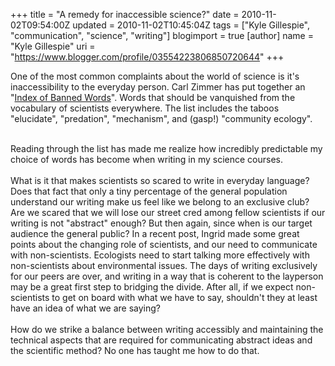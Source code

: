 +++
title = "A remedy for inaccessible science?"
date = 2010-11-02T09:54:00Z
updated = 2010-11-02T10:45:04Z
tags = ["Kyle Gillespie", "communication", "science", "writing"]
blogimport = true 
[author]
	name = "Kyle Gillespie"
	uri = "https://www.blogger.com/profile/03554223806850720644"
+++

One of the most common complaints about the world of science is it's inaccessibility to the everyday person. Carl Zimmer has put together an "<a href="http://blogs.discovermagazine.com/loom/2009/11/30/the-index-of-banned-words-the-continually-updated-edition/">Index of Banned Words</a>". Words that should be vanquished from the vocabulary of scientists everywhere. The list includes the taboos "elucidate", "predation", "mechanism", and (gasp!) "community ecology".<div><br /></div><div>Reading through the list has made me realize how incredibly predictable my choice of words has become when writing in my science courses.</div><div><br /></div><div>What is it that makes scientists so scared to write in everyday language? Does that fact that only a tiny percentage of the general population understand our writing make us feel like we belong to an exclusive club? Are we scared that we will lose our street cred among fellow scientists if our writing is not "abstract" enough? But then again, since when is our target audience the general public? In a recent post, Ingrid made some great points about the changing role of scientists, and our need to communicate with non-scientists. Ecologists need to start talking more effectively with non-scientists about environmental issues. The days of writing exclusively for our peers are over, and writing in a way that is coherent to the layperson may be a great first step to bridging the divide. After all, if we expect non-scientists to get on board with what we have to say, shouldn't they at least have an idea of what we are saying?</div><div><br /></div><div>How do we strike a balance between writing accessibly and maintaining the technical aspects that are required for communicating abstract ideas and the scientific method? No one has taught me how to do that.</div>
